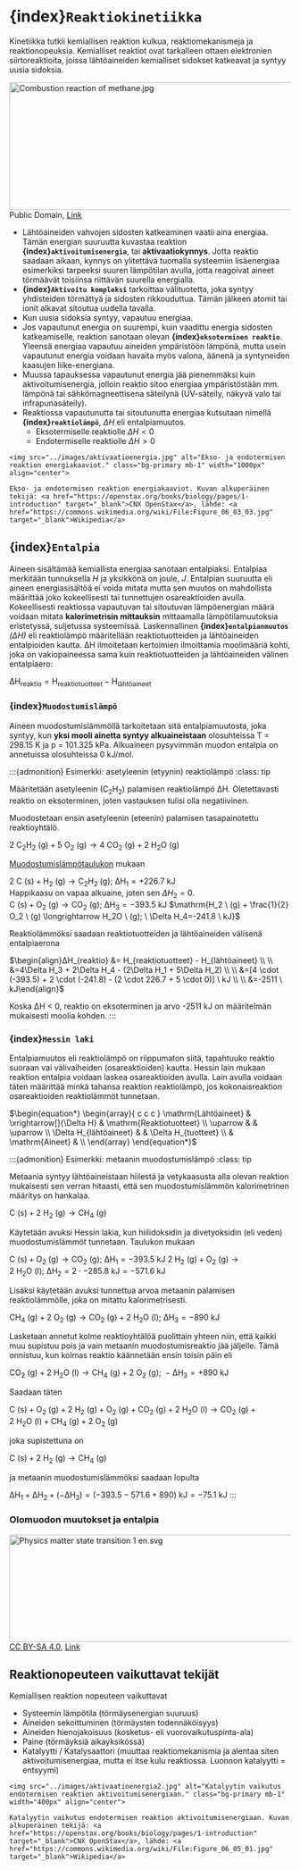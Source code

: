 # {index}`Reaktiokinetiikka`
Kinetiikka tutkii kemiallisen reaktion kulkua, reaktiomekanismeja ja reaktionopeuksia. Kemialliset reaktiot ovat tarkalleen ottaen elektronien siirtoreaktioita, joissa lähtöaineiden kemialliset sidokset katkeavat ja syntyy uusia sidoksia.

<p><a href="https://commons.wikimedia.org/wiki/File:Combustion_reaction_of_methane.jpg#/media/File:Combustion_reaction_of_methane.jpg"><img src="https://upload.wikimedia.org/wikipedia/commons/7/7c/Combustion_reaction_of_methane.jpg" alt="Combustion reaction of methane.jpg" height="229" width="512"></a><br>Public Domain, <a href="https://commons.wikimedia.org/w/index.php?curid=24953730">Link</a></p>

- Lähtöaineiden vahvojen sidosten katkeaminen vaatii aina energiaa. Tämän energian suuruutta kuvastaa reaktion **{index}`aktivoitumisenergia`**, tai **aktivaatiokynnys**. Jotta reaktio saadaan aikaan, kynnys on ylitettävä tuomalla systeemiin lisäenergiaa esimerkiksi tarpeeksi suuren lämpötilan avulla, jotta reagoivat aineet törmäävät toisiinsa riittävän suurella energialla.
- **{index}`Aktivoitu kompleksi`** tarkoittaa välituotetta, joka syntyy yhdisteiden törmättyä ja sidosten rikkouduttua. Tämän jälkeen atomit tai ionit alkavat sitoutua uudella tavalla.
- Kun uusia sidoksia syntyy, vapautuu energiaa.
- Jos vapautunut energia on suurempi, kuin vaadittu energia sidosten katkeamiselle, reaktion sanotaan olevan **{index}`eksoterminen reaktio`**. Yleensä energiaa vapautuu aineiden ympäristöön lämpönä, mutta usein vapautunut energia voidaan havaita myös valona, äänenä ja syntyneiden kaasujen liike-energiana.
- Muussa tapauksessa vapautunut energia jää pienemmäksi kuin aktivoitumisenergia, jolloin reaktio sitoo energiaa ympäristöstään mm. lämpönä tai sähkömagneettisena säteilynä (UV-säteily, näkyvä valo tai infrapunasäteily).
- Reaktiossa vapautunutta tai sitoutunutta energiaa kutsutaan nimellä **{index}`reaktiolämpö`**, $\Delta H$ eli entalpiamuutos.
    - Eksotermiselle reaktiolle $\Delta H < 0$
    - Endotermiselle reaktiolle $\Delta H > 0$
```{figure-md} energiakaaviot
<img src="../images/aktivaatioenergia.jpg" alt="Ekso- ja endotermisen reaktion energiakaaviot." class="bg-primary mb-1" width="1000px" align="center">

Ekso- ja endotermisen reaktion energiakaaviot. Kuvan alkuperäinen tekijä: <a href="https://openstax.org/books/biology/pages/1-introduction" target="_blank">CNX OpenStax</a>, lähde: <a href="https://commons.wikimedia.org/wiki/File:Figure_06_03_03.jpg" target="_blank">Wikipedia</a>
```

## {index}`Entalpia`
Aineen sisältämää kemiallista energiaa sanotaan entalpiaksi. Entalpiaa merkitään tunnuksella *H* ja yksikkönä on joule, *J*. Entalpian suuruutta eli aineen energiasisältöä ei voida mitata mutta sen muutos on mahdollista määrittää joko kokeellisesti tai tunnettujen osareaktioiden avulla. Kokeellisesti reaktiossa vapautuvan tai sitoutuvan lämpöenergian määrä voidaan mitata **kalorimetrisin mittauksin** mittaamalla lämpötilamuutoksia eristetyssä, suljetussa systeemissä. Laskennallinen **{index}`entalpianmuutos`** *(ΔH)* eli reaktiolämpö määritellään reaktiotuotteiden ja lähtöaineiden entalpioiden kautta. ∆H ilmoitetaan kertoimien ilmoittamia moolimääriä kohti, joka on vakiopaineessa sama kuin reaktiotuotteiden ja lähtöaineiden välinen entalpiaero:

$\mathrm{ΔH_{reaktio} = H_{reaktiotuotteet} - H_{lähtöaineet}}$

### {index}`Muodostumislämpö`
Aineen muodostumislämmöllä tarkoitetaan sitä entalpiamuutosta, joka syntyy, kun **yksi mooli ainetta syntyy alkuaineistaan** olosuhteissa T = 298.15 K ja p = 101.325 kPa. Alkuaineen pysyvimmän muodon entalpia on annetuissa olosuhteissa 0 kJ/mol.

:::{admonition} Esimerkki: asetyleenin (etyynin) reaktiolämpö
:class: tip

Määritetään asetyleenin (C<sub>2</sub>H<sub>2</sub>) palamisen reaktiolämpö ∆H. Oletettavasti reaktio on eksoterminen, joten vastauksen tulisi olla negatiivinen.

Muodostetaan ensin asetyleenin (eteenin) palamisen tasapainotettu reaktioyhtälö.

$\mathrm{2 \ C_2H_2 \ (g) + 5 \ O_2 \ (g) \longrightarrow 4 \ CO_2 \ (g) + 2 \ H_2O \ (g)}$

<a href="https://luma-lapinamk.github.io/miika-kemia/notebooks/taulukoita.html#muodostumislampoja" target="_blank">Muodostumislämpötaulukon</a> mukaan

$\mathrm{2 \ C \ (s) + H_2 \ (g) \longrightarrow C_2H_2 \ (g); \ \Delta H_1=+226.7 \ kJ}$<br>
Happikaasu on vapaa alkuaine, joten sen $\Delta H_2=0$.<br>
$\mathrm{C \ (s) + O_2 \ (g) \longrightarrow CO_2 \ (g); \ \Delta H_3=-393.5 \ kJ}$
$\mathrm{H_2 \ (g) + \frac{1}{2} O_2 \ (g) \longrightarrow H_2O \ (g); \ \Delta H_4=-241.8 \ kJ}$<br>

Reaktiolämmöksi saadaan reaktiotuotteiden ja lähtöaineiden välisenä entalpiaerona

$\begin{align}ΔH_{reaktio} &= H_{reaktiotuotteet} - H_{lähtöaineet} \\ \\
&=4\Delta H_3 + 2\Delta H_4 - (2\Delta H_1 + 5\Delta H_2) \\ \\
&=[4 \cdot (-393.5) + 2 \cdot (-241.8) - (2 \cdot 226.7 + 5 \cdot 0)] \ kJ \\ \\
&=-2511 \ kJ\end{align}$

Koska ΔH < 0, reaktio on eksoterminen ja arvo -2511 kJ on määritelmän mukaisesti moolia kohden.
:::

### {index}`Hessin laki`
Entalpiamuutos eli reaktiolämpö on riippumaton siitä, tapahtuuko reaktio suoraan vai välivaiheiden (osareaktioiden) kautta. Hessin lain mukaan reaktion entalpia voidaan laskea osareaktioiden avulla. Lain avulla voidaan täten määrittää minkä tahansa reaktion reaktiolämpö, jos kokonaisreaktion osareaktioiden reaktiolämmöt tunnetaan.

$\begin{equation*}
\begin{array}{ c c c }
\mathrm{Lähtöaineet} & \xrightarrow[]{\Delta H} & \mathrm{Reaktiotuotteet} \\
\uparrow & & \uparrow \\
\Delta H_{lähtöaineet} & & \Delta H_{tuotteet} \\
& \mathrm{Aineet} & \\
\end{array}
\end{equation*}$

:::{admonition} Esimerkki: metaanin muodostumislämpö
:class: tip

Metaania syntyy lähtöaineistaan hiilestä ja vetykaasusta alla olevan reaktion mukaisesti sen verran hitaasti, että sen muodostumislämmön kalorimetrinen määritys on hankalaa.

$\mathrm{C \ (s) + 2 \ H_2 \ (g) \longrightarrow CH_4 \ (g)}$

Käytetään avuksi Hessin lakia, kun hiilidoksidin ja divetyoksidin (eli veden) muodostumislämmöt tunnetaan. Taulukon mukaan

$\mathrm{C \ (s) + O_2 \ (g) \longrightarrow CO_2 \ (g); \ \Delta H_1=-393.5 \ kJ}$
$\mathrm{2 \ H_2 \ (g) + O_2 \ (g) \longrightarrow 2 \ H_2O \ (l); \ \Delta H_2=2 \cdot -285.8 \ kJ = -571.6 \ kJ}$

Lisäksi käytetään avuksi tunnettua arvoa metaanin palamisen reaktiolämmölle, joka on mitattu kalorimetrisesti.

$\mathrm{CH_4 \ (g) + 2 \ O_2 \ (g) \longrightarrow CO_2 \ (g) + 2 \ H_2O \ (l); \ \Delta H_3=-890 \ kJ}$

Lasketaan annetut kolme reaktioyhtälöä puolittain yhteen niin, että kaikki muu supistuu pois ja vain metaanin muodostumisreaktio jää jäljelle. Tämä onnistuu, kun kolmas reaktio käännetään ensin toisin päin eli

$\mathrm{CO_2 \ (g) + 2 \ H_2O \ (l) \longrightarrow CH_4 \ (g) + 2 \ O_2 \ (g); \ -\Delta H_3=+890 \ kJ}$

Saadaan täten

$\mathrm{C \ (s) + O_2 \ (g) + 2 \ H_2 \ (g) + O_2 \ (g) + CO_2 \ (g) + 2 \ H_2O \ (l) \longrightarrow CO_2 \ (g) + 2 \ H_2O \ (l) + CH_4 \ (g) + 2 \ O_2 \ (g)}$

joka supistettuna on 

$\mathrm{C \ (s) + 2 \ H_2 \ (g) \longrightarrow CH_4 \ (g)}$

ja metaanin muodostumislämmöksi saadaan lopulta

$\mathrm{\Delta H_1 + \Delta H_2 + (-\Delta H_3) = (-393.5-571.6+890) \ kJ = -75.1 \ kJ}$
:::

### Olomuodon muutokset ja entalpia
<p><a href="https://commons.wikimedia.org/wiki/File:Physics_matter_state_transition_1_en.svg#/media/File:Physics_matter_state_transition_1_en.svg"><img src="https://upload.wikimedia.org/wikipedia/commons/8/8f/Physics_matter_state_transition_1_en.svg" alt="Physics matter state transition 1 en.svg" height="192" width="640"></a><br><a href="https://creativecommons.org/licenses/by-sa/4.0" title="Creative Commons Attribution-Share Alike 4.0">CC BY-SA 4.0</a>, <a href="https://commons.wikimedia.org/w/index.php?curid=15779425">Link</a></p>

## Reaktionopeuteen vaikuttavat tekijät
Kemiallisen reaktion nopeuteen vaikuttavat

- Systeemin lämpötila (törmäysenergian suuruus)
- Aineiden sekoittuminen (törmäysten todennäköisyys)
- Aineiden hienojakoisuus (kosketus- eli vuorovaikutuspinta-ala)
- Paine (törmäyksiä aikayksikössä)
- Katalyytti / Katalysaattori (muuttaa reaktiomekanismia ja alentaa siten aktivoitumisenergiaa, mutta ei itse kulu reaktiossa. Luonnon katalyytti = entsyymi)
```{figure-md} katalyytti
<img src="../images/aktivaatioenergia2.jpg" alt="Katalyytin vaikutus endotermisen reaktion aktivoitumisenergiaan." class="bg-primary mb-1" width="400px" align="center">

Katalyytin vaikutus endotermisen reaktion aktivoitumisenergiaan. Kuvan alkuperäinen tekijä: <a href="https://openstax.org/books/biology/pages/1-introduction" target="_blank">CNX OpenStax</a>, lähde: <a href="https://commons.wikimedia.org/wiki/File:Figure_06_05_01.jpg" target="_blank">Wikipedia</a>
```